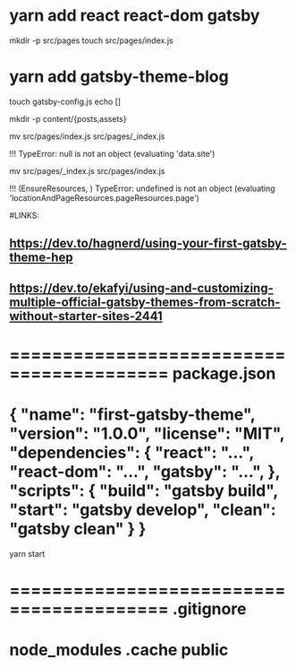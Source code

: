 # yarn add react react-dom gatsby

mkdir -p src/pages
touch src/pages/index.js

# yarn add gatsby-theme-blog

<!-- # yarn add @joshkennedy00/gatsby-theme-blog-remix -->
<!-- # yarn remove @joshkennedy00/gatsby-theme-blog-remix -->

touch gatsby-config.js
echo []

mkdir -p content/{posts,assets}

mv src/pages/index.js src/pages/\_index.js

!!!
TypeError: null is not an object (evaluating 'data.site')

mv src/pages/\_index.js src/pages/index.js

!!!
(EnsureResources, ) TypeError: undefined is not an object (evaluating 'locationAndPageResources.pageResources.page')

#LINKS:

## https://dev.to/hagnerd/using-your-first-gatsby-theme-hep

## https://dev.to/ekafyi/using-and-customizing-multiple-official-gatsby-themes-from-scratch-without-starter-sites-2441

=========================================
package.json
====
{
"name": "first-gatsby-theme",
"version": "1.0.0",
"license": "MIT",
"dependencies": {
"react": "...",
"react-dom": "...",
"gatsby": "...",
},
"scripts": {
"build": "gatsby build",
"start": "gatsby develop",
"clean": "gatsby clean"
}
}
=========================================
yarn start

=========================================
.gitignore
===
node_modules
.cache
public
=========================================
